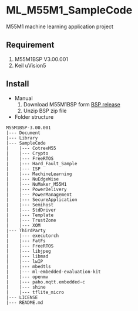 # ML_M55M1_SampleCode
M55M1 machine learning application project
## Requirement
1. M55M1BSP V3.00.001
2. Keil uVision5
## Install
- Manual  
    1. Download M55M1BSP form [BSP release](https://github.com/OpenNuvoton/M55M1BSP/releases)
    2. Unzip BSP zip file
- Folder structure
```
M55M1BSP-3.00.001
|--- Document
|--- Library
|--- SampleCode
|    |--- CotrexM55
|    |--- Crypto
|    |--- FreeRTOS
|    |--- Hard_Fault_Sample
|    |--- ISP
|    |--- MachineLearning
|    |--- NuEdgeWise
|    |--- NuMaker_M55M1
|    |--- PowerDelivery
|    |--- PowerManagement
|    |--- SecureApplication
|    |--- Semihost
|    |--- StdDriver
|    |--- Template
|    |--- TrustZone
|    |--- XOM
|--- ThirdParty
|    |--- executorch
|    |--- FatFs
|    |--- FreeRTOS
|    |--- libjpeg
|    |--- libmad
|    |--- lwIP
|    |--- mbedtls
|    |--- ml-embedded-evaluation-kit
|    |--- openmv
|    |--- paho.mqtt.embedded-c
|    |--- shine
|    |--- tflite_micro
|--- LICENSE
|--- README.md

```

